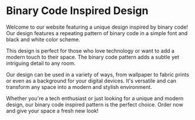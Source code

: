 <!--font:Montserrat-->

# Binary Code Inspired Design

Welcome to our website featuring a unique design inspired by binary code! Our design features a repeating pattern of binary code in a simple font and black and white color scheme.

This design is perfect for those who love technology or want to add a modern touch to their space. The binary code pattern adds a subtle yet intriguing detail to any room.

Our design can be used in a variety of ways, from wallpaper to fabric prints or even as a background for your digital devices. It's versatile and can transform any space into a modern and stylish environment.

Whether you're a tech enthusiast or just looking for a unique and modern design, our binary code inspired pattern is the perfect choice. Order now and give your space a fresh new look!

<!--

Write me markdown content of website with wallpaper:

"A wallpaper with a repeating pattern of binary code, in a simple font and black and white color scheme."

The header of the page should not be copy of the text but rather a real content of the website which is using this wallpaper.


---


# Binary Wallpaper

Welcome to our website featuring a unique wallpaper design! Our wallpaper features a repeating pattern of binary code in a simple font and black and white color scheme. 

This wallpaper is perfect for those who love technology or want to add a modern touch to their space. The binary code pattern adds a subtle yet intriguing detail to any room.

Our wallpaper is made with high-quality materials, ensuring durability and longevity. It's easy to install and can transform any room in your home or office. 

Whether you're a tech enthusiast or just looking for a stylish and modern wallpaper, our binary wallpaper is the perfect choice. Order now and give your space a fresh new look!


---


Heading should not include word "wallpaper". The website should not be about the wallpaper itself, wallpaper is just a related background, rewrite whole content.


---


# Binary Code Inspired Design

Welcome to our website featuring a unique design inspired by binary code! Our design features a repeating pattern of binary code in a simple font and black and white color scheme.

This design is perfect for those who love technology or want to add a modern touch to their space. The binary code pattern adds a subtle yet intriguing detail to any room.

Our design can be used in a variety of ways, from wallpaper to fabric prints or even as a background for your digital devices. It's versatile and can transform any space into a modern and stylish environment.

Whether you're a tech enthusiast or just looking for a unique and modern design, our binary code inspired pattern is the perfect choice. Order now and give your space a fresh new look!


---


Write me a Google font which is best fitting for the website.

Pick from the list:
- Roboto
- Montserrat
- Poppins
- Open Sans
- Inter
- Lobster
- Raleway
- Playfair Display
- Great Vibes
- Exo 2
- Orbitron
- Alegreya
- Futura
- Dancing Script
- Barlow Condensed
- Lato
- IBM Plex Sans


Write just the font name nothing else.


---


I recommend using the "Montserrat" font for your website.

-->
